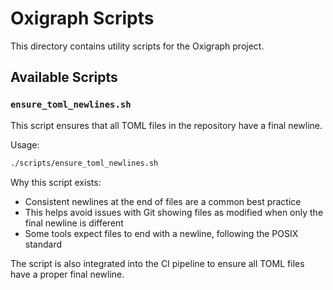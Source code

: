 # Oxigraph Scripts

This directory contains utility scripts for the Oxigraph project.

## Available Scripts

### `ensure_toml_newlines.sh`

This script ensures that all TOML files in the repository have a final newline.

Usage:
```bash
./scripts/ensure_toml_newlines.sh
```

Why this script exists: 
- Consistent newlines at the end of files are a common best practice
- This helps avoid issues with Git showing files as modified when only the final newline is different
- Some tools expect files to end with a newline, following the POSIX standard

The script is also integrated into the CI pipeline to ensure all TOML files have a proper final newline. 